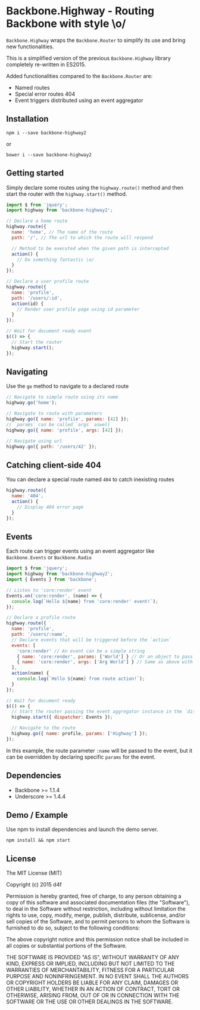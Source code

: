 # Backbone.Highway - Routing Backbone with style \o/

```Backbone.Highway``` wraps the ```Backbone.Router``` to simplify its use and bring new functionalities.

This is a simplified version of the previous ```Backbone.Highway``` library completely re-written in ES2015.

Added functionalities compared to the ```Backbone.Router``` are:

 * Named routes
 * Special error routes 404
 * Event triggers distributed using an event aggregator

## Installation

```
npm i --save backbone-highway2
```

or

```
bower i --save backbone-highway2
```

## Getting started

Simply declare some routes using the ```highway.route()``` method
and then start the router with the ```highway.start()``` method.

```javascript
import $ from 'jquery';
import highway from 'backbone-highway2';

// Declare a home route
highway.route({
  name: 'home', // The name of the route
  path: '/', // The url to which the route will respond

  // Method to be executed when the given path is intercepted
  action() {
    // Do something fantastic \o/
  }
});

// Declare a user profile route
highway.route({
  name: 'profile',
  path: '/users/:id',
  action(id) {
    // Render user profile page using id parameter
  }
});

// Wait for document ready event
$(() => {
  // Start the router
  highway.start();
});
```

## Navigating

Use the ```go``` method to navigate to a declared route

```javascript
// Navigate to simple route using its name
highway.go('home');

// Navigate to route with parameters
highway.go({ name: 'profile', params: [42] });
// `params` can be called `args` aswell
highway.go({ name: 'profile', args: [42] });

// Navigate using url
highway.go({ path: '/users/42' });
```

## Catching client-side 404

You can declare a special route named ```404``` to catch inexisting routes

```javascript
highway.route({
  name: '404',
  action() {
    // Display 404 error page
  }
});
```

## Events

Each route can trigger events using an event aggregator like ```Backbone.Events``` or ```Backbone.Radio```

```javascript
import $ from 'jquery';
import highway from 'backbone-highway2';
import { Events } from 'backbone';

// Listen to 'core:render' event
Events.on('core:render', (name) => {
  console.log(`Hello ${name} from 'core:render' event!`);
});

// Declare a profile route
highway.route({
  name: 'profile',
  path: '/users/:name',
  // Declare events that will be triggered before the `action`
  events: [
    'core:render' // An event can be a simple string
    { name: 'core:render', params: ['World'] } // Or an object to pass in specific parameters
    { name: 'core:render', args: ['Arg World'] } // Same as above with `args` instead of `params`
  ],
  action(name) {
    console.log(`Hello ${name} from route action!`);
  }
});

// Wait for document ready
$(() => {
  // Start the router passing the event aggregator instance in the `dispatcher` option
  highway.start({ dispatcher: Events });

  // Navigate to the route
  highway.go({ name: profile, params: ['Highway'] });
});
```

In this example, the route parameter ```:name``` will be passed to the event,
but it can be overridden by declaring specific ```params``` for the event.

## Dependencies

 - Backbone >= 1.1.4
 - Underscore >= 1.4.4

## Demo / Example

Use npm to install dependencies and launch the demo server.

```
npm install && npm start
```

## License

The MIT License (MIT)

Copyright (c) 2015 d4f

Permission is hereby granted, free of charge, to any person obtaining a copy
of this software and associated documentation files (the "Software"), to deal
in the Software without restriction, including without limitation the rights
to use, copy, modify, merge, publish, distribute, sublicense, and/or sell
copies of the Software, and to permit persons to whom the Software is
furnished to do so, subject to the following conditions:

The above copyright notice and this permission notice shall be included in all
copies or substantial portions of the Software.

THE SOFTWARE IS PROVIDED "AS IS", WITHOUT WARRANTY OF ANY KIND, EXPRESS OR
IMPLIED, INCLUDING BUT NOT LIMITED TO THE WARRANTIES OF MERCHANTABILITY,
FITNESS FOR A PARTICULAR PURPOSE AND NONINFRINGEMENT. IN NO EVENT SHALL THE
AUTHORS OR COPYRIGHT HOLDERS BE LIABLE FOR ANY CLAIM, DAMAGES OR OTHER
LIABILITY, WHETHER IN AN ACTION OF CONTRACT, TORT OR OTHERWISE, ARISING FROM,
OUT OF OR IN CONNECTION WITH THE SOFTWARE OR THE USE OR OTHER DEALINGS IN THE
SOFTWARE.
